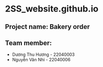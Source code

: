 # 2SS_website.github.io
## Project name: Bakery order
## Team member:
+ Dương Thu Hương - 22040003
+ Nguyễn Vân Nhi - 22040006
